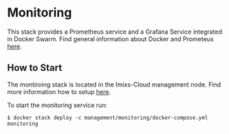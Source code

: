 # Monitoring

This stack provides a Prometheus service and a Grafana Service integrated in Docker Swarm. Find general information about Docker and Prometeus [here](https://docs.docker.com/config/thirdparty/prometheus/). 


## How to Start

The montiroing stack is located in the Imixs-Cloud management node. Find more information how to setup [here](https://github.com/imixs/imixs-cloud/blob/master/doc/MONITORING.md). 

To start the monitoring service run:

	$ docker stack deploy -c management/monitoring/docker-compose.yml monitoring



